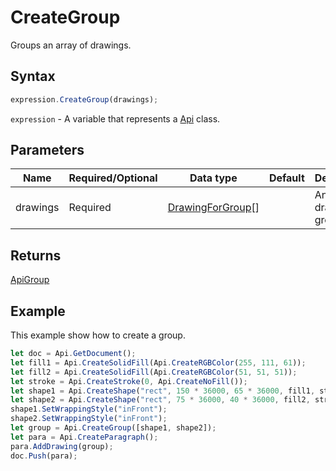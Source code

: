 # CreateGroup

Groups an array of drawings.

## Syntax

```javascript
expression.CreateGroup(drawings);
```

`expression` - A variable that represents a [Api](../Api.md) class.

## Parameters

| **Name** | **Required/Optional** | **Data type** | **Default** | **Description** |
| ------------- | ------------- | ------------- | ------------- | ------------- |
| drawings | Required | [DrawingForGroup](../../Enumeration/DrawingForGroup.md)[] |  | An array of drawings to group. |

## Returns

[ApiGroup](../../ApiGroup/ApiGroup.md)

## Example

This example show how to create a group.

```javascript editor-
let doc = Api.GetDocument();
let fill1 = Api.CreateSolidFill(Api.CreateRGBColor(255, 111, 61));
let fill2 = Api.CreateSolidFill(Api.CreateRGBColor(51, 51, 51));
let stroke = Api.CreateStroke(0, Api.CreateNoFill());
let shape1 = Api.CreateShape("rect", 150 * 36000, 65 * 36000, fill1, stroke);
let shape2 = Api.CreateShape("rect", 75 * 36000, 40 * 36000, fill2, stroke);
shape1.SetWrappingStyle("inFront");
shape2.SetWrappingStyle("inFront");
let group = Api.CreateGroup([shape1, shape2]);
let para = Api.CreateParagraph();
para.AddDrawing(group);
doc.Push(para);
```
